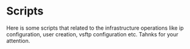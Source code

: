 # Scripts
Here is some scripts that related to the infrastructure operations like ip configuration, user creation, vsftp configuration etc.
Tahnks for your attention.
